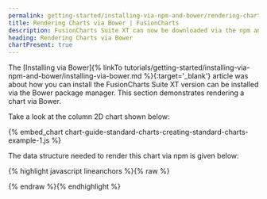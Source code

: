 ```yaml
---
permalink: getting-started/installing-via-npm-and-bower/rendering-charts-via-bower.html
title: Rendering Charts via Bower | FusionCharts
description: FusionCharts Suite XT can now be downloaded via the npm and Bower package managers. This section talks about rendering charts via Bower.
heading: Rendering Charts via Bower
chartPresent: true
---
```


The [Installing via Bower]{% linkTo tutorials/getting-started/installing-via-npm-and-bower/installing-via-bower.md %}{:target='_blank'} article was about how you can install the FusionCharts Suite XT version can be installed via the Bower package manager.
This section demonstrates rendering a chart via Bower.

Take a look at the column 2D chart shown below:

{% embed_chart chart-guide-standard-charts-creating-standard-charts-example-1.js %}

The data structure needed to render this chart via npm is given below:

{% highlight javascript lineanchors %}{% raw %}
<script src="bower_components/fusioncharts/fusioncharts.js"></script>
<script src="bower_components/fusioncharts/fusioncharts.maps.js"></script>
<script>
new FusionCharts ({
	"type": "column2d",
	"width": "500",
	"height": "300",
	"dataFormat": "json",
	"dataSource": {
	    chart:{},
	    data: [{
            "label": "Jan",
            "value": "420000"
        }, 
        {
            "label": "Feb",
            "value": "810000"
        }, 
        {
            "label": "Mar",
            "value": "720000"
        }, 
        {
            "label": "Apr",
            "value": "550000"
        }, 
        {
            "label": "May",
            "value": "910000"
        }, 
        {
            "label": "Jun",
            "value": "510000"
        }, 
        {
            "label": "Jul",
            "value": "680000"
        }, 
        {
            "label": "Aug",
            "value": "620000"
        }, 
        {
            "label": "Sep",
            "value": "610000"
        }, 
        {
            "label": "Oct",
            "value": "490000"
        }, 
        {
            "label": "Nov",
            "value": "900000"
        }, 
        {
            "label": "Dec",
            "value": "730000"
        }]
	}
}).render("chartContainer");
</script>

{% endraw %}{% endhighlight %}